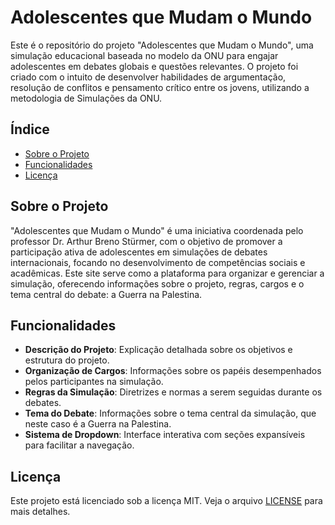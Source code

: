 # Adolescentes que Mudam o Mundo

Este é o repositório do projeto "Adolescentes que Mudam o Mundo", uma simulação educacional baseada no modelo da ONU para engajar adolescentes em debates globais e questões relevantes. O projeto foi criado com o intuito de desenvolver habilidades de argumentação, resolução de conflitos e pensamento crítico entre os jovens, utilizando a metodologia de Simulações da ONU.

## Índice

- [Sobre o Projeto](#sobre-o-projeto)
- [Funcionalidades](#funcionalidades)
- [Licença](#licença)

## Sobre o Projeto

"Adolescentes que Mudam o Mundo" é uma iniciativa coordenada pelo professor Dr. Arthur Breno Stürmer, com o objetivo de promover a participação ativa de adolescentes em simulações de debates internacionais, focando no desenvolvimento de competências sociais e acadêmicas. Este site serve como a plataforma para organizar e gerenciar a simulação, oferecendo informações sobre o projeto, regras, cargos e o tema central do debate: a Guerra na Palestina.

## Funcionalidades

- **Descrição do Projeto**: Explicação detalhada sobre os objetivos e estrutura do projeto.
- **Organização de Cargos**: Informações sobre os papéis desempenhados pelos participantes na simulação.
- **Regras da Simulação**: Diretrizes e normas a serem seguidas durante os debates.
- **Tema do Debate**: Informações sobre o tema central da simulação, que neste caso é a Guerra na Palestina.
- **Sistema de Dropdown**: Interface interativa com seções expansíveis para facilitar a navegação.
  
## Licença

Este projeto está licenciado sob a licença MIT. Veja o arquivo [LICENSE](LICENSE) para mais detalhes.
